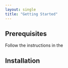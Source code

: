 ```yaml
---
layout: single
title: "Getting Started"
---
```


## Prerequisites

Follow the instructions in the 

## Installation
